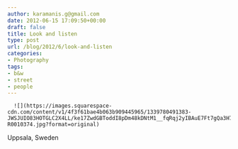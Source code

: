 ```yaml
---
author: karamanis.g@gmail.com
date: 2012-06-15 17:09:50+00:00
draft: false
title: Look and listen
type: post
url: /blog/2012/6/look-and-listen
categories:
- Photography
tags:
- b&w
- street
- people
---
```



  
      ![](https://images.squarespace-cdn.com/content/v1/4f3f61bae4b063b909445965/1339780491383-JWSJUIO83HOTGLC2X4LL/ke17ZwdGBToddI8pDm48kDNtM1__fqRqj2yIBAuE7Ft7gQa3H78H3Y0txjaiv_0fDoOvxcdMmMKkDsyUqMSsMWxHk725yiiHCCLfrh8O1z5QHyNOqBUUEtDDsRWrJLTm8CnKHo2wjeO4u63FO9raGO307MqOUJhgr4sHMFMNo01fep2N7QkH4fvljgRTo1nw/20120615-R0010374.jpg?format=original)

  



Uppsala, Sweden
